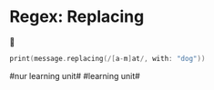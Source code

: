 # Regex: Replacing
🧿

```swift
print(message.replacing(/[a-m]at/, with: "dog"))
```


#nur learning unit# #learning unit#